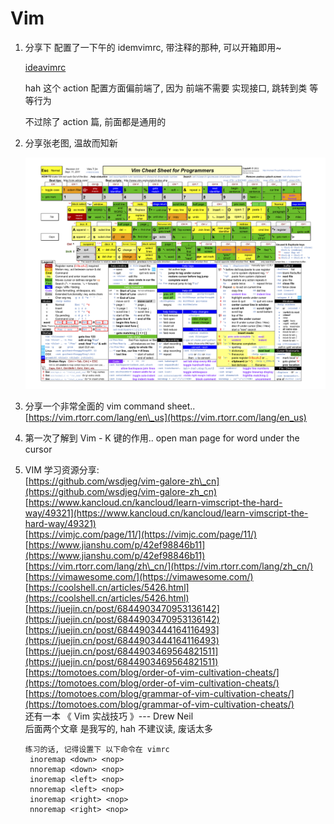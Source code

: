# Vim

1. 分享下 配置了一下午的 idemvimrc, 带注释的那种, 可以开箱即用~

   [ideavimrc](https://thinking.tomotoes.com/tags/docs/ideavimrc)

   hah 这个 action 配置方面偏前端了, 因为 前端不需要 实现接口, 跳转到类 等等行为

   不过除了 action 篇, 前面都是通用的

2. 分享张老图, 温故而知新

   ![image-20210107192111669](../../.gitbook/assets/image-20210107192111669.png)

3. 分享一个非常全面的 vim command sheet.. [https://vim.rtorr.com/lang/en\_us](https://vim.rtorr.com/lang/en_us)
4. 第一次了解到 Vim - K 键的作用.. open man page for word under the cursor
5. VIM 学习资源分享:   
   [https://github.com/wsdjeg/vim-galore-zh\_cn](https://github.com/wsdjeg/vim-galore-zh_cn)   
   [https://www.kancloud.cn/kancloud/learn-vimscript-the-hard-way/49321](https://www.kancloud.cn/kancloud/learn-vimscript-the-hard-way/49321)   
   [https://vimjc.com/page/11/](https://vimjc.com/page/11/)   
   [https://www.jianshu.com/p/42ef98846b11](https://www.jianshu.com/p/42ef98846b11)  
   [https://vim.rtorr.com/lang/zh\_cn/](https://vim.rtorr.com/lang/zh_cn/)  
   [https://vimawesome.com/](https://vimawesome.com/)  
   [https://coolshell.cn/articles/5426.html](https://coolshell.cn/articles/5426.html)  
   [https://juejin.cn/post/6844903470953136142](https://juejin.cn/post/6844903470953136142)  
   [https://juejin.cn/post/6844903444164116493](https://juejin.cn/post/6844903444164116493)   
   [https://juejin.cn/post/6844903469564821511](https://juejin.cn/post/6844903469564821511)  
   [https://tomotoes.com/blog/order-of-vim-cultivation-cheats/](https://tomotoes.com/blog/order-of-vim-cultivation-cheats/)  
   [https://tomotoes.com/blog/grammar-of-vim-cultivation-cheats/](https://tomotoes.com/blog/grammar-of-vim-cultivation-cheats/)  
   还有一本 《 Vim 实战技巧 》--- Drew Neil  
   后面两个文章 是我写的, hah 不建议读, 废话太多

   ```text
   练习的话, 记得设置下 以下命令在 vimrc
    inoremap <down> <nop>
    nnoremap <down> <nop>
    inoremap <left> <nop>
    nnoremap <left> <nop>
    inoremap <right> <nop>
    nnoremap <right> <nop>
   ```

